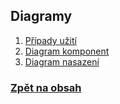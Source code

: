 ## Diagramy

1. [Případy užití](use-cases/README.md)
2. [Diagram komponent](components/README.md)
3. [Diagram nasazení](deployment/README.md)

### [Zpět na obsah](../README.md#obsah)